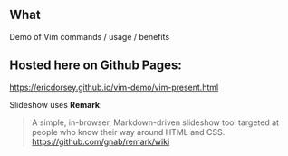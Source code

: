 ## What
Demo of Vim commands / usage / benefits

## Hosted here on Github Pages:  
https://ericdorsey.github.io/vim-demo/vim-present.html


Slideshow uses **Remark**:   
> A simple, in-browser, Markdown-driven slideshow tool targeted at people who know their way around HTML and CSS.
https://github.com/gnab/remark/wiki  
